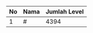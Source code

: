 | No | Nama            | Jumlah Level |
|----|-----------------|--------------|
| 1  | #    |    4394        |
